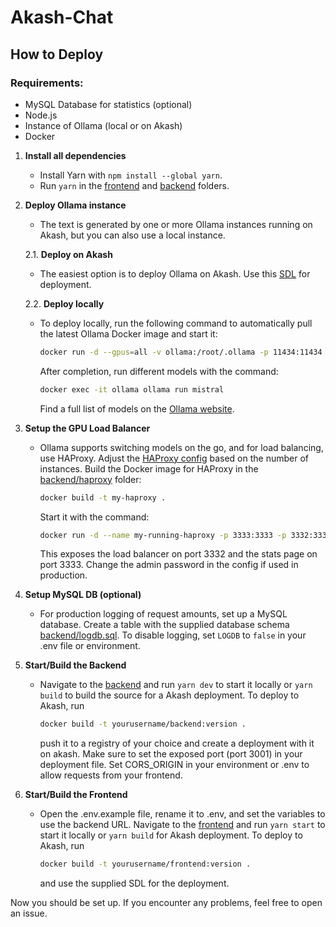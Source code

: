 # Akash-Chat

## How to Deploy

### Requirements:
- MySQL Database for statistics (optional)
- Node.js
- Instance of Ollama (local or on Akash)
- Docker

1. **Install all dependencies**
   - Install Yarn with `npm install --global yarn`.
   - Run `yarn` in the [frontend](/frontend) and [backend](/backend) folders.

2. **Deploy Ollama instance**
   - The text is generated by one or more Ollama instances running on Akash, but you can also use a local instance.

   2.1. **Deploy on Akash**
   - The easiest option is to deploy Ollama on Akash. Use this [SDL](/ollama-sdl.yml) for deployment.

   2.2. **Deploy locally**
   - To deploy locally, run the following command to automatically pull the latest Ollama Docker image and start it:
     ```bash
     docker run -d --gpus=all -v ollama:/root/.ollama -p 11434:11434 --name ollama ollama/ollama
     ```
     After completion, run different models with the command:
     ```bash
     docker exec -it ollama ollama run mistral
     ```
     Find a full list of models on the [Ollama website](https://ollama.ai/library).

3. **Setup the GPU Load Balancer**
   - Ollama supports switching models on the go, and for load balancing, use HAProxy. Adjust the [HAProxy config](/backend/haproxy/haproxy.cfg) based on the number of instances. Build the Docker image for HAProxy in the [backend/haproxy](/backend/haproxy) folder:
     ```bash
     docker build -t my-haproxy .
     ```
     Start it with the command:
     ```bash
     docker run -d --name my-running-haproxy -p 3333:3333 -p 3332:3332 my-haproxy
     ```
     This exposes the load balancer on port 3332 and the stats page on port 3333. Change the admin password in the config if used in production.

4. **Setup MySQL DB (optional)**
   - For production logging of request amounts, set up a MySQL database. Create a table with the supplied database schema [backend/logdb.sql](/backend/logdb.sql). To disable logging, set `LOGDB` to `false` in your .env file or environment.

5. **Start/Build the Backend**
   - Navigate to the [backend](/backend) and run `yarn dev` to start it locally or `yarn build` to build the source for a Akash deployment. To deploy to Akash, run
     ```bash
     docker build -t yourusername/backend:version .
     ```
     push it to a registry of your choice and create a deployment with it on akash.
     Make sure to set the exposed port (port 3001) in your deployment file. Set CORS_ORIGIN in your environment or .env to allow requests from your frontend.

6. **Start/Build the Frontend**
   - Open the .env.example file, rename it to .env, and set the variables to use the backend URL. Navigate to the [frontend](/frontend) and run `yarn start` to start it locally or `yarn build` for Akash deployment. To deploy to Akash, run
     ```bash
     docker build -t yourusername/frontend:version .
     ```
     and use the supplied SDL for the deployment.

Now you should be set up. If you encounter any problems, feel free to open an issue.
